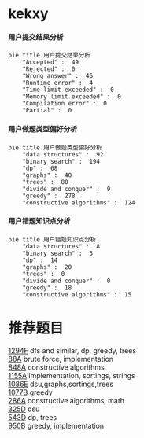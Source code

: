 # kekxy

<!-- tabs:start -->



#### **用户提交结果分析**

```mermaid
pie title 用户提交结果分析
    "Accepted" :  49
    "Rejected" :  0
    "Wrong answer" :  46
    "Runtime error" :  4
    "Time limit exceeded" :  0
    "Memory limit exceeded" :  0
    "Compilation error" :  0
    "Partial" :  0
```

#### **用户做题类型偏好分析**

```mermaid
pie title 用户做题类型偏好分析
    "data structures" :  92
    "binary search" :  194
    "dp" :  68
    "graphs" :  40
    "trees" :  80
    "divide and conquer" :  9
    "greedy" :  278
    "constructive algorithms" :  124
```
#### **用户错题知识点分析**

```mermaid
pie title 用户错题知识点分析
    "data structures" :  8
    "binary search" :  3
    "dp" :  14
    "graphs" :  20
    "trees" :  0
    "divide and conquer" :  0
    "greedy" :  18
    "constructive algorithms" :  15
```



<!-- tabs:end -->
# 推荐题目
[1294F](https://codeforces.com/contest/1294/problem/F)		dfs and similar,
                        dp,
                        greedy,
                        trees		  
[88A](https://codeforces.com/contest/88/problem/A)		brute force,
                        implementation		  
[848A](https://codeforces.com/contest/848/problem/A)		constructive algorithms		  
[1155A](https://codeforces.com/contest/1155/problem/A)		implementation,
                        sortings,
                        strings		  
[1086E](https://codeforces.com/contest/1086/problem/E)		dsu,graphs,sortings,trees		  
[1077B](https://codeforces.com/contest/1077/problem/B)		greedy		  
[286A](https://codeforces.com/contest/286/problem/A)		constructive algorithms,
                        math		  
[325D](https://codeforces.com/contest/325/problem/D)		dsu		  
[543D](https://codeforces.com/contest/543/problem/D)		dp,
                        trees		  
[950B](https://codeforces.com/contest/950/problem/B)		greedy,
                        implementation		  
